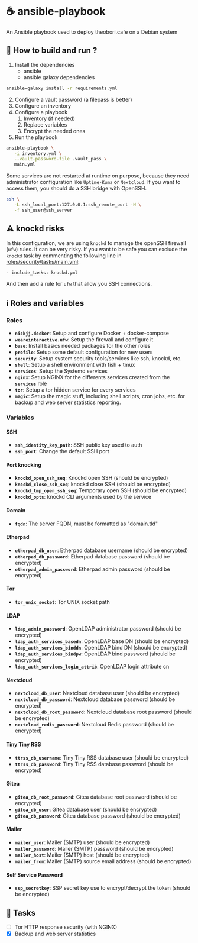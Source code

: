 # ☕ ansible-playbook

An Ansible playbook used to deploy theobori.cafe on a Debian system

## 📖 How to build and run ?

1. Install the dependencies 
   - ansible
   - ansible galaxy dependencies

```sh
ansible-galaxy install -r requirements.yml
```

2. Configure a vault password (a filepass is better)
3. Configure an inventory
4. Configure a playbook
   1. Inventory (if needed)
   2. Replace variables
   3. Encrypt the needed ones
5. Run the playbook

```sh
ansible-playbook \
   -i inventory.yml \
   --vault-password-file .vault_pass \
   main.yml
```

Some services are not restarted at runtime on purpose, because they need administrator configuration like `Uptime-Kuma` or `Nextcloud`. If you want to access them, you should do a SSH bridge with OpenSSH.

```sh
ssh \
   -L ssh_local_port:127.0.0.1:ssh_remote_port -N \
   -f ssh_user@ssh_server
```

## ⚠️ knockd risks

In this configuration, we are using `knockd` to manage the openSSH firewall (`ufw`) rules. It can be very risky. If you want to be safe you can exclude the `knockd` task by commenting the following line in [roles/security/tasks/main.yml](roles/security/tasks/main.yml):

```sh
- include_tasks: knockd.yml
```

And then add a rule for `ufw` that allow you SSH connections.

## ℹ️ Roles and variables

### Roles

- **`nickjj.docker`**: Setup and configure Docker + docker-compose
- **`weareinteractive.ufw`**: Setup the firewall and configure it
- **`base`**: Install basics needed packages for the other roles
- **`profile`**: Setup some default configuration for new users
- **`security`**: Setup system security tools/services like ssh, knockd, etc.
- **`shell`**: Setup a shell environment with fish + tmux
- **`services`**: Setup the Systemd services
- **`nginx`**: Setup NGINX for the differents services created from the **`services`** role
- **`tor`**: Setup a tor hidden service for every services
- **`magic`**: Setup the magic stuff, including shell scripts, cron jobs, etc. for backup and web server statistics reporting.

### Variables

#### SSH
- **`ssh_identity_key_path`**: SSH public key used to auth
- **`ssh_port`**: Change the default SSH port


#### Port knocking
- **`knockd_open_ssh_seq`**: Knockd open SSH (should be encrypted)
- **`knockd_close_ssh_seq`**: knockd close SSH (should be encrypted)
- **`knockd_tmp_open_ssh_seq`**: Temporary open SSH (should be encrypted)
- **`knockd_opts`**: knockd CLI arguments used by the service

#### Domain
- **`fqdn`**: The server FQDN, must be formatted as "domain.tld"

#### Etherpad
- **`etherpad_db_user`**: Etherpad database username (should be encrypted)
- **`etherpad_db_password`**: Etherpad database password (should be encrypted)
- **`etherpad_admin_password`**: Etherpad admin password (should be encrypted)

#### Tor
- **`tor_unix_socket`**: Tor UNIX socket path

#### LDAP
- **`ldap_admin_password`**: OpenLDAP administrator password (should be encrypted)
- **`ldap_auth_services_basedn`**: OpenLDAP base DN (should be encrypted)
- **`ldap_auth_services_binddn`**: OpenLDAP bind DN (should be encrypted)
- **`ldap_auth_services_bindpw`**: OpenLDAP bind password (should be encrypted)
- **`ldap_auth_services_login_attrib`**: OpenLDAP login attribute cn


#### Nextcloud
- **`nextcloud_db_user`**: Nextcloud database user (should be encrypted)
- **`nextcloud_db_password`**: Nextcloud database password (should be encrypted)
- **`nextcloud_db_root_password`**: Nextcloud database root password (should be encrypted)
- **`nextcloud_redis_password`**: Nextcloud Redis password (should be encrypted)

#### Tiny Tiny RSS
- **`ttrss_db_username`**: Tiny Tiny RSS database user (should be encrypted)
- **`ttrss_db_password`**: Tiny Tiny RSS database password (should be encrypted)

#### Gitea
- **`gitea_db_root_password`**: Gitea database root password (should be encrypted)
- **`gitea_db_user`**: Gitea database user (should be encrypted)
- **`gitea_db_password`**: Gitea database password (should be encrypted)
  
#### Mailer
- **`mailer_user`**: Mailer (SMTP) user (should be encrypted)
- **`mailer_password`**: Mailer (SMTP) password (should be encrypted)
- **`mailer_host`**: Mailer (SMTP) host (should be encrypted)
- **`mailer_from`**: Mailer (SMTP) source email address (should be encrypted)

#### Self Service Password
- **`ssp_secretkey`**: SSP secret key use to encrypt/decrypt the token (should be encrypted)

## 🎉 Tasks
- [ ] Tor HTTP response security (with NGINX)
- [x] Backup and web server statistics
